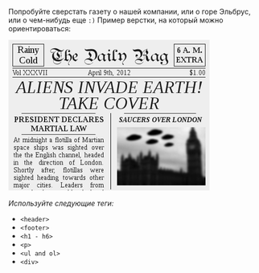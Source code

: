 Попробуйте сверстать газету о нашей компании, или о горе Эльбрус, или о чем-нибудь еще `:)`
Пример верстки, на который можно ориентироваться:


![Пример газеты](../images/newspaper.png "Пример газеты")

*Используйте следующие теги:*

- `<header>`
- `<footer>`
- `<h1 - h6>`
- `<p>`
- `<ul and ol>`
- `<div>`
